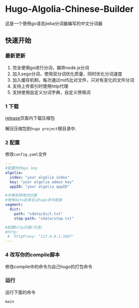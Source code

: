 # Hugo-Algolia-Chinese-Builder

这是一个使用go语言jieba分词器编写的中文分词器


## 快速开始

### 最新更新

1. 完全使用go进行分词，摒弃node.js分词
2. 加入sego分词，使用双分词优化质量，同时优化分词速度
3. 加入缓存机制，每次通过md5比对文件，只对有变化的文件分词
4. 支持上传索引时使用http代理
5. 支持使用自定义分词字典，自定义停用词

### 1 下载
[release](https://github.com/naah69/Hugo-Algolia-Chinese-Builder/releases)页面内下载压缩包

解压压缩包到`hugo project`根目录中.


### 2 配置
修改`config.yaml`文件
```yaml
---
#配置你的api key
algolia:
  index: "your algolia index"
  key: "your algolia admin key"
  appID: "your algolia appID"

#字典和停用词位置
#使用data目录会让hugo命令报错
segment:
  dict:
    path: "sdata/dict.txt"
    stop-path: "sdata/stop.txt"

#配置http代理(可选)
#http:
 #  httpProxy: "127.0.0.1:1087"
---
```


### 4 改写你的compile脚本
修改compile中的命令为自己hugo的打包命令

### 运行
运行下面的命令
```bash
main
```
